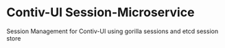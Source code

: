 # Contiv-UI Session-Microservice
Session Management for Contiv-UI using gorilla sessions and etcd session store
